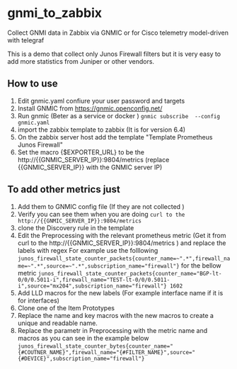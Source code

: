 # gnmi_to_zabbix
Collect GNMI data in Zabbix via GNMIC or for Cisco telemetry model-driven with telegraf

This is a demo that collect only Junos Firewall filters but it is very easy to add more statistics from Juniper or other vendors.

## How to use

1. Edit gnmic.yaml confiure your user password and targets
2. Install GNMIC from https://gnmic.openconfig.net/
3. Run gnmic (Beter as a service or docker ) ```gnmic subscribe  --config gnmic.yaml ```
4. import the zabbix template to zabbix (It is for version 6.4)
5. On the zabbix server host add the template "Template Prometheus Junos Firewall"
6. Set the macro {$EXPORTER_URL} to be the http://{{GNMIC_SERVER_IP}}:9804/metrics (replace {{GNMIC_SERVER_IP}} with the GNMIC server IP)

## To add other metrics just 
1. Add them to GNMIC config file (If they are not collected )
2. Verify you can see them when you are doing ```curl to the http://{{GNMIC_SERVER_IP}}:9804/metrics```
3. clone the Discovery rule in the template
4. Edit the Preprocessing with the relevant prometheus metric (Get it from curl to the http://{{GNMIC_SERVER_IP}}:9804/metrics ) and replace the labels with regex
For example use the folllowing
```junos_firewall_state_counter_packets{counter_name=~".*",firewall_name=~".*",source=~".*",subscription_name="firewall"}```
for the bellow metric
```junos_firewall_state_counter_packets{counter_name="BGP-lt-0/0/0.5011-i",firewall_name="TEST-lt-0/0/0.5011-i",source="mx204",subscription_name="firewall"} 1602```
5. Add LLD macros for the new labels (For example interface name if it is for interfaces) 
6. Clone one of the Item Prototypes
7. Replace the name and key macros with the new macros to create a unique and readable name.
8. Replace the parametr in Preprocessing with the metric name and macros as you can see in the example below
   ```junos_firewall_state_counter_bytes{counter_name="{#COUTNER_NAME}",firewall_name="{#FILTER_NAME}",source="{#DEVICE}",subscription_name="firewall"}```



